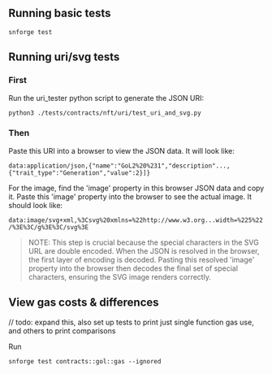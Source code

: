 ## Running basic tests

`snforge test`

## Running uri/svg tests

### First

Run the uri_tester python script to generate the JSON URI:

`python3 ./tests/contracts/nft/uri/test_uri_and_svg.py`

### Then

Paste this URI into a browser to view the JSON data. It will look like:

`data:application/json,{"name":"GoL2%20%231","description"...,{"trait_type":"Generation","value":2}]}`

For the image, find the 'image' property in this browser JSON data and copy it. Paste this 'image' property into the browser to see the actual image. It should look like:

`data:image/svg+xml,%3Csvg%20xmlns=%22http://www.w3.org...width=%225%22/%3E%3C/g%3E%3C/svg%3E`

> NOTE: This step is crucial because the special characters in the SVG URL are double encoded. When the JSON is resolved in the browser, the first layer of encoding is decoded. Pasting this resolved 'image' property into the browser then decodes the final set of special characters, ensuring the SVG image renders correctly.

## View gas costs & differences

// todo: expand this, also set up tests to print just single function gas use, and others to print comparisons

Run

`snforge test contracts::gol::gas --ignored`
